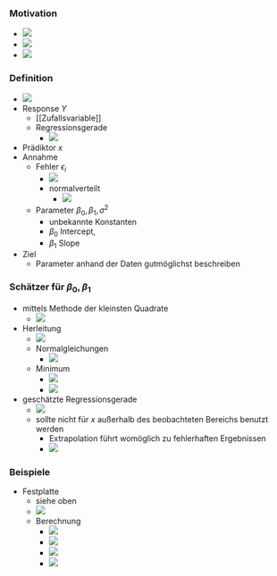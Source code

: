 ### Motivation
+ ![](../../../z_images/Pasted%20image%2020221215134020.png)
+ ![](../../../z_images/Pasted%20image%2020221215134027.png)
+ ![](../../../z_images/Pasted%20image%2020221215134558.png)

### Definition
+ ![](../../../z_images/Pasted%20image%2020221215134724.png)
+ Response $Y$
	+ [[Zufallsvariable]]
	+ Regressionsgerade
		+ ![](../../../z_images/Pasted%20image%2020221215135514.png)
+ Prädiktor $x$
+ Annahme
	+  Fehler $\epsilon_i$
		+ ![](../../../z_images/Pasted%20image%2020221215134826.png)
		+ normalverteilt
			+ ![](../../../z_images/Pasted%20image%2020221215135436.png)
	+ Parameter $β_0,β_1,σ^2$
		+ unbekannte Konstanten
		+ $β_0$ Intercept, 
		+ $β_1$ Slope
+ Ziel
	+ Parameter anhand der Daten gutmöglichst beschreiben

### Schätzer für  $β_0,β_1$
+ mittels Methode der kleinsten Quadrate
	+ ![](../../../z_images/Pasted%20image%2020221215135739.png)
+ Herleitung
	+ ![](../../../z_images/Pasted%20image%2020221215135920.png)
	+ Normalgleichungen
		+ ![](../../../z_images/Pasted%20image%2020221215135927.png)
	+ Minimum
		+ ![](../../../z_images/Pasted%20image%2020221215140054.png)
		+ ![](../../../z_images/Pasted%20image%2020221215140102.png)
+ geschätzte Regressionsgerade
	+ ![](../../../z_images/Pasted%20image%2020221215140230.png)
	+ sollte nicht für $x$ außerhalb des beobachteten Bereichs benutzt werden
		+ Extrapolation führt womöglich zu fehlerhaften Ergebnissen
		+ ![](../../../z_images/Pasted%20image%2020221215140535.png)

### Beispiele
+ Festplatte
	+ siehe oben
	+ ![](../../../z_images/Pasted%20image%2020221215140749.png)
	+ Berechnung
		+ ![](../../../z_images/Pasted%20image%2020221215140805.png)
		+ ![](../../../z_images/Pasted%20image%2020221215140827.png)
		+ ![](../../../z_images/Pasted%20image%2020221215140901.png)
		+ ![](../../../z_images/Pasted%20image%2020221215140906.png)
